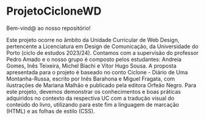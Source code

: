 # ProjetoCicloneWD

Bem-vind@ ao nosso repositório!

Este projeto ocorre no âmbito da Unidade Curricular de Web Design, pertencente a Licenciatura em Design de Comunicação, da Universidade do Porto (ciclo de estudos 2023/24). Contamos com a supervisão do professor Pedro Amado e o nosso grupo é composto pelos estudantes: Andreia Gomes, Inês Teixeira, Michel Biachi e Vítor Hugo Sousa. A proposta apresentada para o projeto é baseado no conto Ciclone - Diário de Uma Montanha-Russa, escrito por Inês Barahona e Miguel Fragata, com ilustrações de Mariana Malhão e publicado pela editora Orfeão Negro. Para este projeto, devemos demonstrar os conhecimentos e boas práticas adquiridos no contexto da respectiva UC com a tradução visual do conteúdo do livro, utilizando para este fim a linguagem de marcação (HTML) e as folhas de estilo (CSS).
